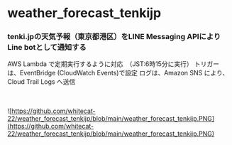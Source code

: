 # weather_forecast_tenkijp

### tenki.jpの天気予報（東京都港区）をLINE Messaging APIによりLine botとして通知する

AWS Lambda で定期実行するように対応　（JST:6時15分に実行）
トリガーは、EventBridge (CloudWatch Events)で設定
ログは、Amazon SNS により、Cloud Trail Logs へ送信

　
 
![https://github.com/whitecat-22/weather_forecast_tenkijp/blob/main/weather_forecast_tenkijp.PNG](https://github.com/whitecat-22/weather_forecast_tenkijp/blob/main/weather_forecast_tenkijp.PNG)
